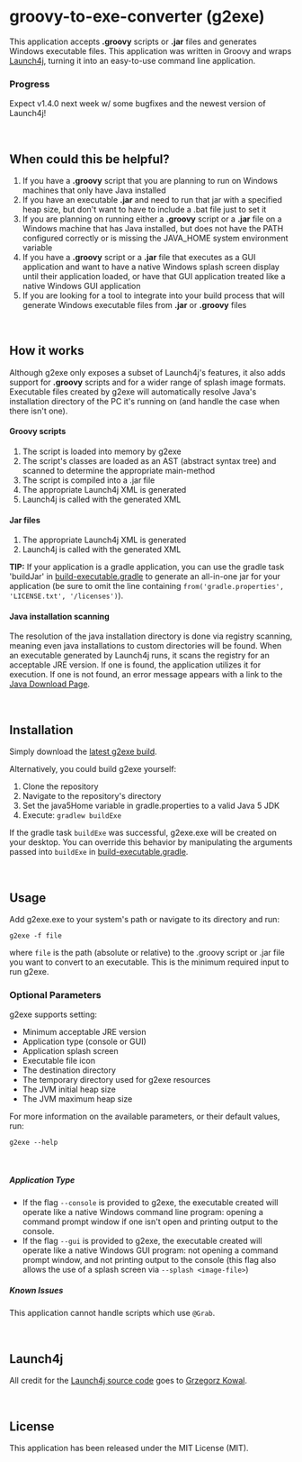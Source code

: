 # groovy-to-exe-converter (g2exe)

This application accepts **.groovy** scripts or **.jar** files and generates Windows executable files.  This application was written in Groovy and wraps [Launch4j](http://launch4j.sourceforge.net/), turning it into an easy-to-use command line application.

### Progress
Expect v1.4.0 next week w/ some bugfixes and the newest version of Launch4j!

<br/>

## When could this be helpful?

1. If you have a **.groovy** script that you are planning to run on Windows machines that only have Java installed
2. If you have an executable **.jar** and need to run that jar with a specified heap size, but don't want to have to include a .bat file just to set it
3. If you are planning on running either a **.groovy** script or a **.jar** file on a Windows machine that has Java installed, but does not have the PATH configured correctly or is missing the JAVA_HOME system environment variable
4. If you have a **.groovy** script or a **.jar** file that executes as a GUI application and want to have a native Windows splash screen display until their application loaded, or have that GUI application treated like a native Windows GUI application
5. If you are looking for a tool to integrate into your build process that will generate Windows executable files from **.jar** or **.groovy** files

<br/>

## How it works
Although g2exe only exposes a subset of Launch4j's features, it also adds support for **.groovy** scripts and for a wider range of splash image formats.  Executable files created by g2exe will automatically resolve Java's installation directory of the PC it's running on (and handle the case when there isn't one).
  
#### Groovy scripts

1. The script is loaded into memory by g2exe
2. The script's classes are loaded as an AST (abstract syntax tree) and scanned to determine the appropriate main-method
3. The script is compiled into a .jar file
4. The appropriate Launch4j XML is generated
5. Launch4j is called with the generated XML

#### Jar files
1.  The appropriate Launch4j XML is generated
2.  Launch4j is called with the generated XML

__TIP:__ If your application is a gradle application, you can use the gradle task 'buildJar' in [build-executable.gradle](https://github.com/todd-elvers/groovy-to-exe-converter/blob/master/add-build-executable.gradle) to generate an all-in-one jar for your application (be sure to omit the line containing `from('gradle.properties', 'LICENSE.txt', '/licenses')`).


#### Java installation scanning
The resolution of the java installation directory is done via registry scanning, meaning even java installations to custom directories will be found.  When an executable generated by Launch4j runs, it scans the registry for an acceptable JRE version.  If one is found, the application utilizes it for execution.  If one is not found, an error message appears with a link to the [Java Download Page](http://java.com/download).

<br/>

## Installation
Simply download the [latest g2exe build](https://github.com/todd-elvers/g2exe/releases/download/1.3.1/g2exe.exe).

Alternatively, you could build g2exe yourself:

1. Clone the repository
2. Navigate to the repository's directory
3. Set the java5Home variable in gradle.properties to a valid Java 5 JDK
4. Execute: ```gradlew buildExe```

If the gradle task `buildExe` was successful, g2exe.exe will be created on your desktop.  You can override this behavior by manipulating the arguments passed into `buildExe` in [build-executable.gradle](https://github.com/todd-elvers/groovy-to-exe-converter/blob/master/add-build-executable.gradle).

<br/>

## Usage
Add g2exe.exe to your system's path or navigate to its directory and run:

```g2exe -f file```

where `file` is the path (absolute or relative) to the .groovy script or .jar file you want to convert to an executable.  This is the minimum required input to run g2exe.


### Optional Parameters
g2exe supports setting:

- Minimum acceptable JRE version 
- Application type (console or GUI)
- Application splash screen
- Executable file icon
- The destination directory
- The temporary directory used for g2exe resources
- The JVM initial heap size
- The JVM maximum heap size

For more information on the available parameters, or their default values, run:

```g2exe --help```

<br/>

##### Application Type
- If the flag `--console` is provided to g2exe, the executable created will operate like a native Windows command line program: opening a command prompt window if one isn't open and printing output to the console.
- If the flag `--gui` is provided to g2exe, the executable created will operate like a native Windows GUI program: not opening a command prompt window, and not printing output to the console (this flag also allows the use of a splash screen via `--splash <image-file>`)

##### Known Issues
This application cannot handle scripts which use `@Grab`. 

<br/>

## Launch4j
All credit for the [Launch4j source code](https://sourceforge.net/projects/launch4j) goes to [Grzegorz Kowal](http://sourceforge.net/u/grzegok/profile/).

<br/>

## License
This application has been released under the MIT License (MIT).
